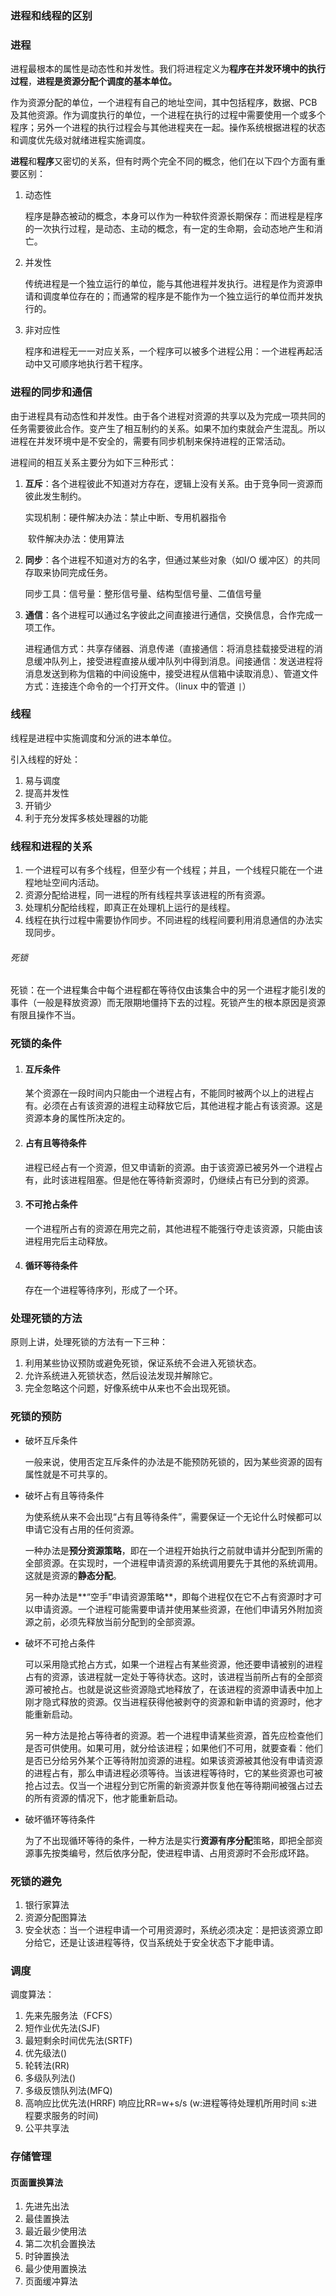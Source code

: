 ### 进程和线程的区别

### 进程

进程最根本的属性是动态性和并发性。我们将进程定义为**程序在并发环境中的执行过程**，**进程是资源分配个调度的基本单位。**

作为资源分配的单位，一个进程有自己的地址空间，其中包括程序，数据、PCB及其他资源。作为调度执行的单位，一个进程在执行的过程中需要使用一个或多个程序；另外一个进程的执行过程会与其他进程夹在一起。操作系统根据进程的状态和调度优先级对就绪进程实施调度。

**进程**和**程序**又密切的关系，但有时两个完全不同的概念，他们在以下四个方面有重要区别：

1. 动态性

   程序是静态被动的概念，本身可以作为一种软件资源长期保存：而进程是程序的一次执行过程，是动态、主动的概念，有一定的生命期，会动态地产生和消亡。

2. 并发性

   传统进程是一个独立运行的单位，能与其他进程并发执行。进程是作为资源申请和调度单位存在的；而通常的程序是不能作为一个独立运行的单位而并发执行的。

3. 非对应性

   程序和进程无一一对应关系，一个程序可以被多个进程公用：一个进程再起活动中又可顺序地执行若干程序。

### 进程的同步和通信

由于进程具有动态性和并发性。由于各个进程对资源的共享以及为完成一项共同的任务需要彼此合作。变产生了相互制约的关系。如果不加约束就会产生混乱。所以进程在并发环境中是不安全的，需要有同步机制来保持进程的正常活动。

进程间的相互关系主要分为如下三种形式：

1. **互斥**：各个进程彼此不知道对方存在，逻辑上没有关系。由于竞争同一资源而彼此发生制约。

   实现机制：硬件解决办法：禁止中断、专用机器指令

   ​		软件解决办法：使用算法

2. **同步**：各个进程不知道对方的名字，但通过某些对象（如I/O 缓冲区）的共同存取来协同完成任务。

   同步工具：信号量：整形信号量、结构型信号量、二值信号量

3. **通信**：各个进程可以通过名字彼此之间直接进行通信，交换信息，合作完成一项工作。

   进程通信方式：共享存储器、消息传递（直接通信：将消息挂载接受进程的消息缓冲队列上，接受进程直接从缓冲队列中得到消息。间接通信：发送进程将消息发送到称为信箱的中间设施中，接受进程从信箱中读取消息）、管道文件方式：连接连个命令的一个打开文件。（linux 中的管道  `|`）


### 线程

线程是进程中实施调度和分派的进本单位。

引入线程的好处：

1. 易与调度
2. 提高并发性
3. 开销少
4. 利于充分发挥多核处理器的功能

### 线程和进程的关系

1. 一个进程可以有多个线程，但至少有一个线程；并且，一个线程只能在一个进程地址空间内活动。
2. 资源分配给进程，同一进程的所有线程共享该进程的所有资源。
3. 处理机分配给线程，即真正在处理机上运行的是线程。
4. 线程在执行过程中需要协作同步。不同进程的线程间要利用消息通信的办法实现同步。

###### 死锁

死锁：在一个进程集合中每个进程都在等待仅由该集合中的另一个进程才能引发的事件（一般是释放资源）而无限期地僵持下去的过程。死锁产生的根本原因是资源有限且操作不当。

### 死锁的条件

1. #### 互斥条件

   某个资源在一段时间内只能由一个进程占有，不能同时被两个以上的进程占有。必须在占有该资源的进程主动释放它后，其他进程才能占有该资源。这是资源本身的属性所决定的。

2. #### 占有且等待条件

   进程已经占有一个资源，但又申请新的资源。由于该资源已被另外一个进程占有，此时该进程阻塞。但是他在等待新资源时，仍继续占有已分到的资源。

3. #### 不可抢占条件

   一个进程所占有的资源在用完之前，其他进程不能强行夺走该资源，只能由该进程用完后主动释放。

4. #### 循环等待条件

   存在一个进程等待序列，形成了一个环。

### 处理死锁的方法

原则上讲，处理死锁的方法有一下三种：

1. 利用某些协议预防或避免死锁，保证系统不会进入死锁状态。
2. 允许系统进入死锁状态，然后设法发现并解除它。
3. 完全忽略这个问题，好像系统中从来也不会出现死锁。

### 死锁的预防

* 破坏互斥条件

  一般来说，使用否定互斥条件的办法是不能预防死锁的，因为某些资源的固有属性就是不可共享的。

* 破坏占有且等待条件

  为使系统从来不会出现“占有且等待条件”，需要保证一个无论什么时候都可以申请它没有占用的任何资源。

  一种办法是**预分资源策略**，即在一个进程开始执行之前就申请并分配到所需的全部资源。在实现时，一个进程申请资源的系统调用要先于其他的系统调用。这就是资源的**静态分配**。

  另一种办法是**“空手”申请资源策略**，即每个进程仅在它不占有资源时才可以申请资源。一个进程可能需要申请并使用某些资源，在他们申请另外附加资源之前，必须先释放当前分配到的全部资源。

* 破坏不可抢占条件

  可以采用隐式抢占方式，如果一个进程占有某些资源，他还要申请被别的进程占有的资源，该进程就一定处于等待状态。这时，该进程当前所占有的全部资源可被抢占。也就是说这些资源隐式地释放了，在该进程的资源申请表中加上刚才隐式释放的资源。仅当进程获得他被剥夺的资源和新申请的资源时，他才能重新启动。

  另一种方法是抢占等待者的资源。若一个进程申请某些资源，首先应检查他们是否可供使用。如果可用，就分给该进程；如果他们不可用，就要查看：他们是否已分给另外某个正等待附加资源的进程。如果该资源被其他没有申请资源的进程占有，那么申请进程必须等待。当该进程等待时，它的某些资源也可被抢占过去。仅当一个进程分到它所需的新资源并恢复他在等待期间被强占过去的所有资源的情况下，他才能重新启动。

* 破坏循环等待条件

  为了不出现循环等待的条件，一种方法是实行**资源有序分配**策略，即把全部资源事先按类编号，然后依序分配，使进程申请、占用资源时不会形成环路。

### 死锁的避免

1. 银行家算法
2. 资源分配图算法
3. 安全状态：当一个进程申请一个可用资源时，系统必须决定：是把该资源立即分给它，还是让该进程等待，仅当系统处于安全状态下才能申请。

### 调度

调度算法：

1. 先来先服务法（FCFS）
2. 短作业优先法(SJF)
3. 最短剩余时间优先法(SRTF)
4. 优先级法()
5. 轮转法(RR)
6. 多级队列法()
7. 多级反馈队列法(MFQ)
8. 高响应比优先法(HRRF)  响应比RR=w+s/s (w:进程等待处理机所用时间 s:进程要求服务的时间)
9. 公平共享法



### 存储管理

#### 页面置换算法

1. 先进先出法
2. 最佳置换法
3. 最近最少使用法
4. 第二次机会置换法
5. 时钟置换法
6. 最少使用置换法
7. 页面缓冲算法



### 

